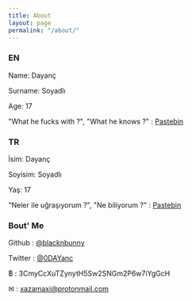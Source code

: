 ```yaml
---
title: About
layout: page
permalink: "/about/"
---
```


### EN
Name: Dayanç

Surname: Soyadlı

Age: 17

"What he fucks with ?", "What he knows ?" : [Pastebin](https://pastebin.com/Dh9eDH97)

### TR
İsim: Dayanç

Soyisim: Soyadlı

Yaş: 17

"Neler ile uğraşıyorum ?", "Ne biliyorum ?" : [Pastebin](https://pastebin.com/Dh9eDH97)

### Bout' Me
Github : [@blacknbunny](https://github.com/blacknbunny)

Twitter : [@0DAYanc](https://www.twitter.com/0DAYanc)

฿ : 3CmyCcXuTZynytH5Sw2SNGm2P6w7iYgGcH

✉ : xazamaxi@protonmail.com
